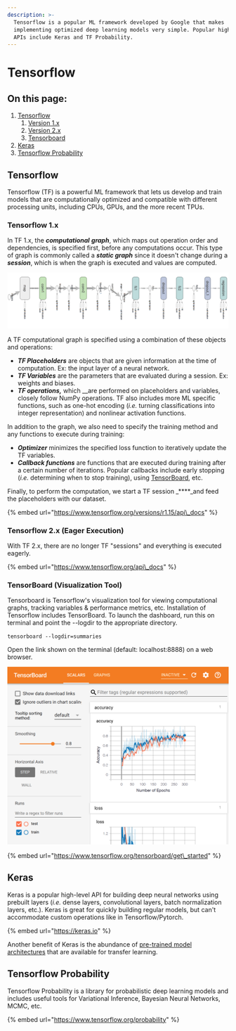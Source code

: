 ```yaml
---
description: >-
  Tensorflow is a popular ML framework developed by Google that makes
  implementing optimized deep learning models very simple. Popular high-level
  APIs include Keras and TF Probability.
---
```


# Tensorflow

## On this page:

1. [Tensorflow](tensorflow-and-keras.md#tensorflow)
   1. [Version 1.x](tensorflow-and-keras.md#tensorflow-1-x)
   2. [Version 2.x](tensorflow-and-keras.md#tensorflow-2-x-eager-execution)
   3. [Tensorboard](tensorflow-and-keras.md#tensorboard)
2. [Keras](tensorflow-and-keras.md#keras)
3. [Tensorflow Probability](tensorflow-and-keras.md#tensorflow-probability)

## Tensorflow

Tensorflow \(TF\) is a powerful ML framework that lets us develop and train models that are computationally optimized and compatible with different processing units, including CPUs, GPUs, and the more recent TPUs. 

### Tensorflow 1.x

In TF 1.x, the _**computational**_ _**graph**_, which maps out operation order and dependencies, is specified first, before any computations occur. This type of graph is commonly called a _**static graph**_ since it doesn't change during a _**session**_, which is when the graph is executed and values are computed. 

![Tensorflow graph visualized using Tensorboard](../.gitbook/assets/image%20%281%29.png)

A TF computational graph is specified using a combination of these objects and operations: 

* _**TF Placeholders**_ are objects that are given information at the time of computation. Ex: the input layer of a neural network.
* _**TF Variables**_ are the parameters that are evaluated during a session. Ex: weights and biases.
* _**TF operations,**_ which __are performed on placeholders and variables, closely follow NumPy operations. TF also includes more ML specific functions, such as one-hot encoding \(_i.e._ turning classifications into integer representation\) and nonlinear activation functions. 

In addition to the graph, we also need to specify the training method and any functions to execute during training:

* _**Optimizer**_ minimizes the specified loss function to iteratively update the TF variables.
* _**Callback functions**_ are functions that are executed during training after a certain number of iterations. Popular callbacks include early stopping \(_i.e._ determining when to stop training\), using [TensorBoard](tensorflow-and-keras.md#tensorboard-visualization-tool), etc. 

Finally, to perform the computation, we start a TF session _****_and feed the placeholders with our dataset. 

{% embed url="https://www.tensorflow.org/versions/r1.15/api\_docs" %}

### Tensorflow 2.x \(Eager Execution\)

With TF 2.x, there are no longer TF "sessions" and everything is executed eagerly.

{% embed url="https://www.tensorflow.org/api\_docs" %}

### TensorBoard \(Visualization Tool\)

Tensorboard is Tensorflow's visualization tool for viewing computational graphs, tracking variables & performance metrics, etc. Installation of Tensorflow includes TensorBoard. To launch the dashboard, run this on terminal and point the --logdir to the appropriate directory.

```text
tensorboard --logdir=summaries
```

Open the link shown on the terminal \(default: localhost:8888\) on a web browser.

![TensorBoard dashboard](../.gitbook/assets/screen-shot-2020-11-27-at-12.57.06-pm%20%281%29.png)

{% embed url="https://www.tensorflow.org/tensorboard/get\_started" %}

## Keras

Keras is a popular high-level API for building deep neural networks using prebuilt layers \(_i.e._ dense layers, convolutional layers, batch normalization layers, etc.\). Keras is great for quickly building regular models, but can't accommodate custom operations like in Tensorflow/Pytorch.

{% embed url="https://keras.io" %}

Another benefit of Keras is the abundance of [pre-trained model architectures](https://keras.io/api/applications/) that are available for transfer learning.

## Tensorflow Probability

Tensorflow Probability is a library for probabilistic deep learning models and includes useful tools for Variational Inference, Bayesian Neural Networks, MCMC, etc.

{% embed url="https://www.tensorflow.org/probability" %}

